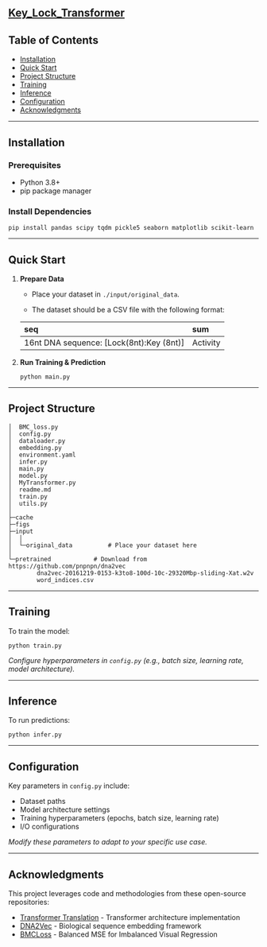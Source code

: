 ## **[Key_Lock_Transformer](https://github.com/LuXZ1z/Key_Lock_Transformer)**



## Table of Contents

- [Installation](#Installation)
- [Quick Start](#QS)
- [Project Structure](#PS)
- [Training](#T)
- [Inference](I)
- [Configuration](#C)
- [Acknowledgments](A)

------

## Installation<a id="Installation"></a>

### Prerequisites

- Python 3.8+
- pip package manager

### Install Dependencies

```
pip install pandas scipy tqdm pickle5 seaborn matplotlib scikit-learn
```

------

## Quick Start<a id="QS"></a>

1. **Prepare Data**

   - Place your dataset in `./input/original_data`.

   - The dataset should be a CSV file with the following format:

   | **seq**                                  | **sum**  |
   | :--------------------------------------- | :------- |
   | 16nt DNA sequence: [Lock(8nt):Key (8nt)] | Activity |

2. **Run Training & Prediction**

   ```
   python main.py
   ```

------

## Project Structure<a id="PS"></a>

```
│  BMC_loss.py                                                                                                  
│  config.py
│  dataloader.py
│  embedding.py
│  environment.yaml
│  infer.py
│  main.py
│  model.py
│  MyTransformer.py
│  readme.md
│  train.py
│  utils.py
│
├─cache
├─figs
├─input
│  │
│  └─original_data			# Place your dataset here      
│
└─pretrained			# Download from https://github.com/pnpnpn/dna2vec
        dna2vec-20161219-0153-k3to8-100d-10c-29320Mbp-sliding-Xat.w2v
        word_indices.csv
```

------

## Training<a id="T"></a>

To train the model:

```
python train.py
```

*Configure hyperparameters in `config.py` (e.g., batch size, learning rate, model architecture).*

------

## Inference<a id="I"></a>

To run predictions:

```
python infer.py
```

------

## Configuration<a id="C"></a>

Key parameters in `config.py` include:

- Dataset paths
- Model architecture settings
- Training hyperparameters (epochs, batch size, learning rate)
- I/O configurations

*Modify these parameters to adapt to your specific use case.*

------

## Acknowledgments<a id="A"></a>

This project leverages code and methodologies from these open-source repositories:

- [Transformer Translation](https://github.com/moon-hotel/TransformerTranslation) - Transformer architecture implementation
- [DNA2Vec](https://github.com/pnpnpn/dna2vec) - Biological sequence embedding framework
- [BMCLoss](https://github.com/jiawei-ren/BalancedMSE) - Balanced MSE for Imbalanced Visual Regression



